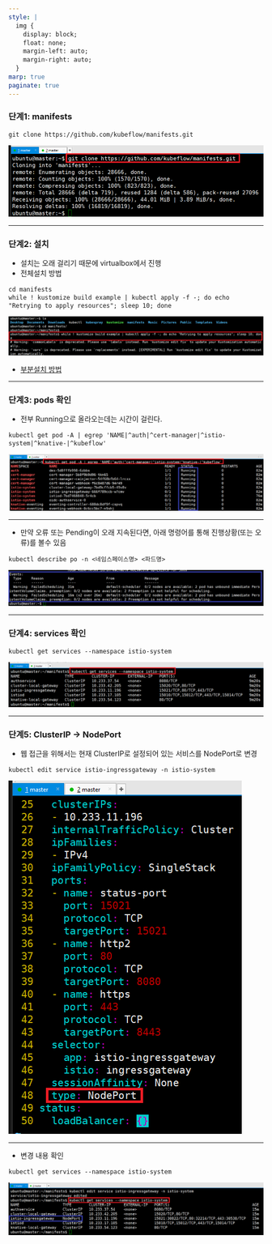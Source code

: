 ```yaml
---
style: |
  img {
    display: block;
    float: none;
    margin-left: auto;
    margin-right: auto;
  }
marp: true
paginate: true
---
```

### 단계1: manifests
```shell
git clone https://github.com/kubeflow/manifests.git 
```
![alt text](image-55.png)

---
### 단계2: 설치 
- 설치는 오래 걸리기 때문에 virtualbox에서 진행
- 전체설치 방법
```shell
cd manifests 
while ! kustomize build example | kubectl apply -f -; do echo "Retrying to apply resources"; sleep 10; done
```
![alt text](image-56.png)

- [부분설치 방법](https://mlops-for-all.github.io/docs/setup-components/install-components-kf)

---
### 단계3: pods 확인 
- 전부 Running으로 올라오는데는 시간이 걸린다. 
```shell
kubectl get pod -A | egrep 'NAME|^auth|^cert-manager|^istio-system|^knative-|^kubeflow'
```
![alt text](image-44.png)

---
- 만약 오류 또는 Pending이 오래 지속된다면, 아래 명령어를 통해 진행상황(또는 오류)를 볼수 있음
```shell
kubectl describe po -n <네임스페이스명> <파드명>
```
![alt text](image-74.png)

---
### 단계4: services 확인
```shell
kubectl get services --namespace istio-system
```
![alt text](image-57.png)

---
### 단계5: ClusterIP -> NodePort
- 웹 접근을 위해서는 현재 ClusterIP로 설정되어 있는 서비스를 NodePort로 변경 
```shell
kubectl edit service istio-ingressgateway -n istio-system
```
![bg right w:450](image-58.png)

---
- 변경 내용 확인 
```shell
kubectl get services --namespace istio-system
```
![alt text](image-59.png)




